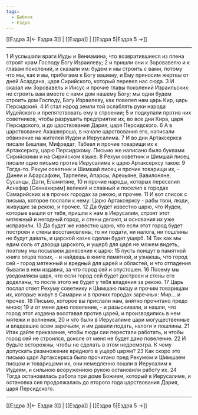 ```yaml
---
tags:
  - Библия
  - Ездра
---
```

[[Ездра 3|← Ездра 3]] | [[Ездра]] | [[Ездра 5|Ездра 5 →]]

---
1 И услышали враги Иуды и Вениамина, что возвратившиеся из плена строят храм Господу Богу Израилеву;
2 и пришли они к Зоровавелю и к главам поколений, и сказали им: будем и мы строить с вами, потому что мы, как и вы, прибегаем к Богу вашему, и Ему приносим жертвы от дней Асардана, царя Сирийского, который перевел нас сюда.
3 И сказал им Зоровавель и Иисус и прочие главы поколений Израильских: не строить вам вместе с нами дом нашему Богу; мы одни будем строить дом Господу, Богу Израилеву, как повелел нам царь Кир, царь Персидский.
4 И стал народ земли той ослаблять руки народа Иудейского и препятствовать ему в строении;
5 и подкупали против них советников, чтобы разрушить предприятие их, во все дни Кира, царя Персидского, и до царствования Дария, царя Персидского.
6 А в царствование Ахашвероша, в начале царствования его, написали обвинение на жителей Иудеи и Иерусалима.
7 И во дни Артаксеркса писали Бишлам, Мифредат, Табеел и прочие товарищи их к Артаксерксу, царю Персидскому. Письмо же написано было буквами Сирийскими и на Сирийском языке.
8 Рехум советник и Шимшай писец писали одно письмо против Иерусалима к царю Артаксерксу такое:
9 Тогда-то. Рехум советник и Шимшай писец и прочие товарищи их, - Динеи и Афарсафхеи, Тарпелеи, Апарсы, Арехьяне, Вавилоняне, Сусанцы, Даги, Еламитяне,
10 и прочие народы, которых переселил Аснафар [Сеннахирим] великий и славный и поселил в городах Самарийских и в прочих городах за рекою, и прочее.
11 И вот список с письма, которое послали к нему: Царю Артаксерксу - рабы твои, люди, живущие за рекою, и прочее.
12 Да будет известно царю, что Иудеи, которые вышли от тебя, пришли к нам в Иерусалим, строят этот мятежный и негодный город, и стены делают, и основания их уже исправили.
13 Да будет же известно царю, что если этот город будет построен и стены восстановлены, то ни подати, ни налога, ни пошлины не будут давать, и царской казне сделан будет ущерб.
14 Так как мы едим соль от дворца царского, и ущерб для царя не можем видеть, поэтому мы посылаем донесение к царю:
15 пусть поищут в памятной книге отцов твоих, - и найдешь в книге памятной, и узнаешь, что город сей - город мятежный и вредный для царей и областей, и что отпадения бывали в нем издавна, за что город сей и опустошен.
16 Посему мы уведомляем царя, что если город сей будет достроен и стены его доделаны, то после этого не будет у тебя владения за рекою.
17 Царь послал ответ Рехуму советнику и Шимшаю писцу и прочим товарищам их, которые живут в Самарии и в прочих городах заречных: Мир... и прочее.
18 Письмо, которое вы прислали нам, внятно прочитано предо мною;
19 и от меня дано повеление, - и разыскивали, и нашли, что город этот издавна восставал против царей, и производились в нем мятежи и волнения,
20 и что были в Иерусалиме цари могущественные и владевшие всем заречьем, и им давали подать, налоги и пошлины.
21 Итак дайте приказание, чтобы люди сии перестали работать, и чтобы город сей не строился, доколе от меня не будет дано повеление.
22 И будьте осторожны, чтобы не сделать в этом недосмотра. К чему допускать размножение вредного в ущерб царям?
23 Как скоро это письмо царя Артаксеркса было прочитано пред Рехумом и Шимшаем писцом и товарищами их, они немедленно пошли в Иерусалим к Иудеям, и сильною вооруженною рукою остановили работу их.
24 Тогда остановилась работа при доме Божием, который в Иерусалиме, и остановка сия продолжалась до второго года царствования Дария, царя Персидского.

---
[[Ездра 3|← Ездра 3]] | [[Ездра]] | [[Ездра 5|Ездра 5 →]]